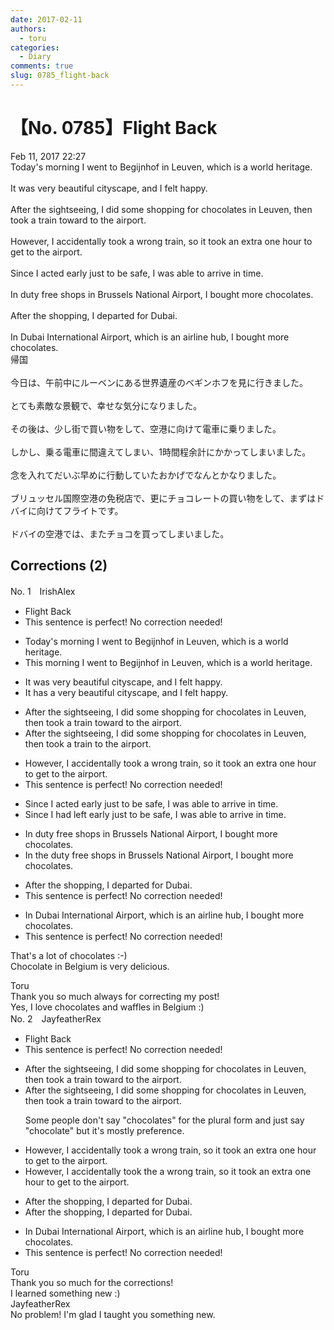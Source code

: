```yaml
---
date: 2017-02-11
authors:
  - toru
categories:
  - Diary
comments: true
slug: 0785_flight-back
---
```


# 【No. 0785】Flight Back
<div class="date">Feb 11, 2017 22:27</div>
<div id="post"><div id="body_show_ori">
Today's morning I went to Begijnhof in Leuven, which is a world heritage.<br/><br/>It was very beautiful cityscape, and I felt happy.<br/><br/>After the sightseeing, I did some shopping for chocolates in Leuven, then took a train toward to the airport.<br/><br/>However, I accidentally took a wrong train, so it took an extra one hour to get to the airport.<br/><br/>Since I acted early just to be safe, I was able to arrive in time.<br/><br/>In duty free shops in Brussels National Airport, I bought more chocolates.<br/><br/>After the shopping, I departed for Dubai.<br/><br/>In Dubai International Airport, which is an airline hub, I bought more chocolates.
</div></div>

<!-- more -->

<div id="post_ja"><div id="body_show_mo">
帰国<br/><br/>今日は、午前中にルーベンにある世界遺産のベギンホフを見に行きました。<br/><br/>とても素敵な景観で、幸せな気分になりました。<br/><br/>その後は、少し街で買い物をして、空港に向けて電車に乗りました。<br/><br/>しかし、乗る電車に間違えてしまい、1時間程余計にかかってしまいました。<br/><br/>念を入れてだいぶ早めに行動していたおかげでなんとかなりました。<br/><br/>ブリュッセル国際空港の免税店で、更にチョコレートの買い物をして、まずはドバイに向けてフライトです。<br/><br/>ドバイの空港では、またチョコを買ってしまいました。
</div></div>

## Corrections (2)
<div id="block"><div class="first_name"> No. 1　<span class="just_name">IrishAlex</span></div><div id="block2">
<ul class="correction_field">
<li class="incorrect">Flight Back</li>
<li class="corrected perfect">This sentence is perfect! No correction needed!</li>
</ul>
<ul class="correction_field">
<li class="incorrect">Today's morning I went to Begijnhof in Leuven, which is a world heritage.</li>
<li class="corrected correct">
T<span class="f_blue">his </span>morning I went to Begijnhof in Leuven, which is a world heritage.
</li>
</ul>
<ul class="correction_field">
<li class="incorrect">It was very beautiful cityscape, and I felt happy.</li>
<li class="corrected correct">
It <span class="f_blue">has </span><span class="f_blue">a </span>very beautiful cityscape, and I felt happy.
</li>
</ul>
<ul class="correction_field">
<li class="incorrect">After the sightseeing, I did some shopping for chocolates in Leuven, then took a train toward to the airport.</li>
<li class="corrected correct">
After the sightseeing, I did some shopping for chocolates in Leuven, then took a train to the airport.
</li>
</ul>
<ul class="correction_field">
<li class="incorrect">However, I accidentally took a wrong train, so it took an extra one hour to get to the airport.</li>
<li class="corrected perfect">This sentence is perfect! No correction needed!</li>
</ul>
<ul class="correction_field">
<li class="incorrect">Since I acted early just to be safe, I was able to arrive in time.</li>
<li class="corrected correct">
Since I <span class="f_blue">had left </span>early just to be safe, I was able to arrive in time.
</li>
</ul>
<ul class="correction_field">
<li class="incorrect">In duty free shops in Brussels National Airport, I bought more chocolates.</li>
<li class="corrected correct">
In <span class="f_blue">the </span>duty free shops in Brussels National Airport, I bought more chocolates.
</li>
</ul>
<ul class="correction_field">
<li class="incorrect">After the shopping, I departed for Dubai.</li>
<li class="corrected perfect">This sentence is perfect! No correction needed!</li>
</ul>
<ul class="correction_field">
<li class="incorrect">In Dubai International Airport, which is an airline hub, I bought more chocolates.</li>
<li class="corrected perfect">This sentence is perfect! No correction needed!</li>
</ul>
<p class="comment_small">
 That's a lot of chocolates :-)
 <br/>
 Chocolate in Belgium is very delicious.
</p>

</div><div class="name"><span class="just_name">Toru</span><br>
Thank you so much always for correcting my post! <br/>Yes, I love chocolates and waffles in Belgium :)
</div>
</div>
<div id="block"><div class="first_name"> No. 2　<span class="just_name">JayfeatherRex</span></div><div id="block2">
<ul class="correction_field">
<li class="incorrect">Flight Back</li>
<li class="corrected perfect">This sentence is perfect! No correction needed!</li>
</ul>
<ul class="correction_field">
<li class="incorrect">After the sightseeing, I did some shopping for chocolates in Leuven, then took a train toward to the airport.</li>
<li class="corrected correct">
After the sightseeing, I did some shopping for chocolates in Leuven, then took a train toward to the airport.
<p class="correction_comment">Some people don't say "chocolates" for the plural form and just say "chocolate" but it's mostly preference.</p>
</li>
</ul>
<ul class="correction_field">
<li class="incorrect">However, I accidentally took a wrong train, so it took an extra one hour to get to the airport.</li>
<li class="corrected correct">
However, I accidentally took <span class="f_red">the </span><span class="sline">a </span>wrong train, so it took an extra <span class="sline">one </span>hour to get to the airport.
</li>
</ul>
<ul class="correction_field">
<li class="incorrect">After the shopping, I departed for Dubai.</li>
<li class="corrected correct">
After <span class="sline">the </span>shopping, I departed for Dubai.
</li>
</ul>
<ul class="correction_field">
<li class="incorrect">In Dubai International Airport, which is an airline hub, I bought more chocolates.</li>
<li class="corrected perfect">This sentence is perfect! No correction needed!</li>
</ul>
</div><div class="name"><span class="just_name">Toru</span><br>
Thank you so much for the corrections!<br/>I learned something new :)
</div>
<div class="name"><span class="just_name">JayfeatherRex</span><br>
No problem!  I'm glad I taught you something new.
</div>
</div>
